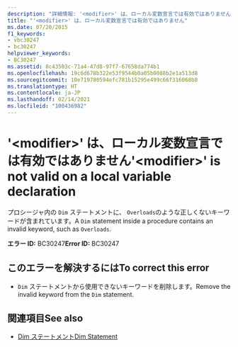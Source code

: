 ```yaml
---
description: "詳細情報: '<modifier>' は、ローカル変数宣言では有効ではありません"
title: "'<modifier>' は、ローカル変数宣言では有効ではありません"
ms.date: 07/20/2015
f1_keywords:
- vbc30247
- bc30247
helpviewer_keywords:
- BC30247
ms.assetid: 8c43503c-71a4-47d8-97f7-67658da774b1
ms.openlocfilehash: 19c6d678b322e53f9544b0a05b0088b2e1a513d8
ms.sourcegitcommit: 10e719780594efc781b15295e499c66f316068b8
ms.translationtype: HT
ms.contentlocale: ja-JP
ms.lasthandoff: 02/14/2021
ms.locfileid: "100436982"
---
```

# <a name="modifier-is-not-valid-on-a-local-variable-declaration"></a><span data-ttu-id="41fe9-103">'\<modifier>' は、ローカル変数宣言では有効ではありません</span><span class="sxs-lookup"><span data-stu-id="41fe9-103">'\<modifier>' is not valid on a local variable declaration</span></span>

<span data-ttu-id="41fe9-104">プロシージャ内の `Dim` ステートメントに、 `Overloads`のような正しくないキーワードが含まれています。</span><span class="sxs-lookup"><span data-stu-id="41fe9-104">A `Dim` statement inside a procedure contains an invalid keyword, such as `Overloads`.</span></span>  
  
 <span data-ttu-id="41fe9-105">**エラー ID:** BC30247</span><span class="sxs-lookup"><span data-stu-id="41fe9-105">**Error ID:** BC30247</span></span>  
  
## <a name="to-correct-this-error"></a><span data-ttu-id="41fe9-106">このエラーを解決するには</span><span class="sxs-lookup"><span data-stu-id="41fe9-106">To correct this error</span></span>  
  
- <span data-ttu-id="41fe9-107">`Dim` ステートメントから使用できないキーワードを削除します。</span><span class="sxs-lookup"><span data-stu-id="41fe9-107">Remove the invalid keyword from the `Dim` statement.</span></span>  
  
## <a name="see-also"></a><span data-ttu-id="41fe9-108">関連項目</span><span class="sxs-lookup"><span data-stu-id="41fe9-108">See also</span></span>

- [<span data-ttu-id="41fe9-109">Dim ステートメント</span><span class="sxs-lookup"><span data-stu-id="41fe9-109">Dim Statement</span></span>](../language-reference/statements/dim-statement.md)
